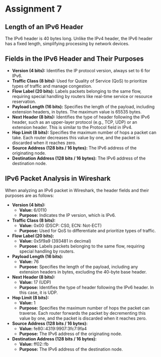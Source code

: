 # Assignment 7

## Length of an IPv6 Header

The IPv6 header is 40 bytes long. Unlike the IPv4 header, the IPv6 header has a fixed length, simplifying processing by network devices.

## Fields in the IPv6 Header and Their Purposes

- **Version (4 bits):** Identifies the IP protocol version, always set to 6 for IPv6.
- **Traffic Class (8 bits):** Used for Quality of Service (QoS) to prioritize types of traffic and manage congestion.
- **Flow Label (20 bits):** Labels packets belonging to the same flow, requiring special handling by routers like real-time service or resource reservation.
- **Payload Length (16 bits):** Specifies the length of the payload, including extension headers, in bytes. The maximum value is 65535 bytes.
- **Next Header (8 bits):** Identifies the type of header following the IPv6 header, such as an upper-layer protocol (e.g., TCP, UDP) or an extension header. This is similar to the Protocol field in IPv4.
- **Hop Limit (8 bits):** Specifies the maximum number of hops a packet can take. Each router decreases this value by one, and the packet is discarded when it reaches zero.
- **Source Address (128 bits / 16 bytes):** The IPv6 address of the originating node.
- **Destination Address (128 bits / 16 bytes):** The IPv6 address of the destination node.

## IPv6 Packet Analysis in Wireshark

When analyzing an IPv6 packet in Wireshark, the header fields and their purposes are as follows:

- **Version (4 bits):**
  - **Value:** 6/0110
  - **Purpose:** Indicates the IP version, which is IPv6.
- **Traffic Class (8 bits):**
  - **Value:** 0x00 (DSCP: CS0, ECN: Not-ECT)
  - **Purpose:** Used for QoS to differentiate and prioritize types of traffic.
- **Flow Label (20 bits):**
  - **Value:** 0x5f9a9 (393481 in decimal)
  - **Purpose:** Labels packets belonging to the same flow, requiring special handling by routers.
- **Payload Length (16 bits):**
  - **Value:** 76
  - **Purpose:** Specifies the length of the payload, including any extension headers in bytes, excluding the 40-byte base header.
- **Next Header (8 bits):**
  - **Value:** 17 (UDP)
  - **Purpose:** Identifies the type of header following the IPv6 header. In this case, it is UDP.
- **Hop Limit (8 bits):**
  - **Value:** 1
  - **Purpose:** Specifies the maximum number of hops the packet can traverse. Each router forwards the packet by decrementing this value by one, and the packet is discarded when it reaches zero.
- **Source Address (128 bits / 16 bytes):**
  - **Value:** fe80::4319:9907:3fc7:9fa4
  - **Purpose:** The IPv6 address of the originating node.
- **Destination Address (128 bits / 16 bytes):**
  - **Value:** ff02::fb
  - **Purpose:** The IPv6 address of the destination node.
